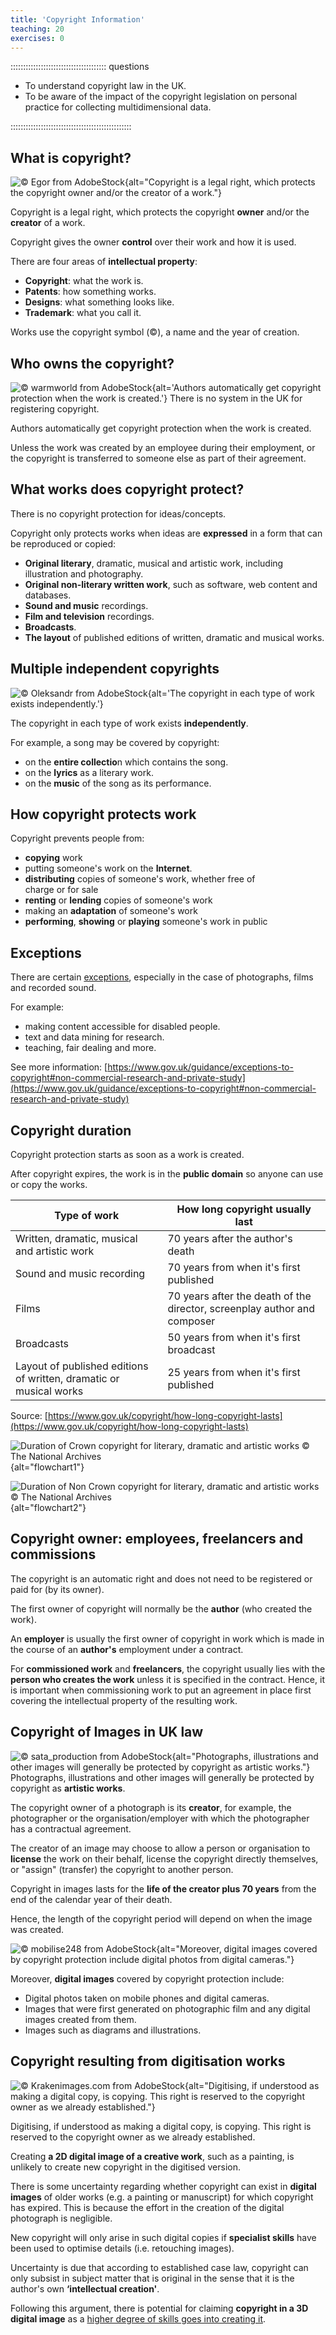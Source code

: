 ```yaml
---
title: 'Copyright Information'
teaching: 20
exercises: 0
---
```


:::::::::::::::::::::::::::::::::::::: questions 

- To understand copyright law in the UK.
- To be aware of the impact of the 
copyright legislation on personal
practice for collecting 
multidimensional data.

::::::::::::::::::::::::::::::::::::::::::::::::

## What is copyright?
![&copy; Egor from AdobeStock](fig/AdobeStock_144982728.jpeg){alt="Copyright is a legal right, which protects the copyright owner and/or the creator of a work."}

Copyright is a legal right, which protects the copyright **owner** and/or the **creator** of a work.

Copyright gives the owner **control** over their work and how it is used.

There are four areas of **intellectual property**:

  - **Copyright**: what the work is. 
  - **Patents**: how something works.
  - **Designs**: what something looks like.
  - **Trademark**: what you call it.

Works use the copyright symbol (&copy;), a name and the year of creation.

## Who owns the copyright?

![&copy; warmworld from AdobeStock](fig/AdobeStock_366787827.jpeg){alt='Authors automatically get copyright protection when the work is created.'}
There is no system in the UK for registering copyright. 

Authors automatically get copyright protection when the work is created.

Unless the work was created by an employee during their employment, or the copyright is transferred to someone else as part of their agreement. 

## What works does copyright protect?

There is no copyright protection for ideas/concepts. 

Copyright only protects  works when ideas are 
**expressed** in a form that can be reproduced or copied:

  - **Original literary**, dramatic, musical and artistic work, including illustration and photography.
  - **Original non-literary written work**, such as software, web content and databases.
  - **Sound and music** recordings.
  - **Film and television** recordings.
  - **Broadcasts**.
  - **The layout** of published editions of written, dramatic and musical works. 

## Multiple independent copyrights

![&copy; Oleksandr from AdobeStock](fig/AdobeStock_660476994.jpeg){alt='The copyright in each type of work exists independently.'}

The copyright in each type of work exists 
**independently**.

For example, a song may be covered by copyright:

- on the **entire collectio**n which contains the song.
- on the **lyrics** as a literary work.
- on the **music** of the song as its performance.

## How copyright protects work

Copyright prevents people from:

  - **copying** work
  - putting someone's work on the **Internet**.
  - **distributing** copies of someone's work, whether free of     
  charge or for sale    
  - **renting** or **lending** copies of someone's work
  - making an **adaptation** of someone's work
  - **performing**, **showing** or **playing** someone's work in public


## Exceptions

There are certain [exceptions](https://www.gov.uk/guidance/exceptions-to-copyright), 
especially in the case of photographs, 
films and recorded sound.

For example:

- making content accessible for disabled people.
- text and data mining for research.
- teaching, fair dealing and more.

See more information: [https://www.gov.uk/guidance/exceptions-to-copyright#non-commercial-research-and-private-study](https://www.gov.uk/guidance/exceptions-to-copyright#non-commercial-research-and-private-study)

## Copyright duration

Copyright protection starts as soon 
as a work is created. 

After copyright expires, 
the work is in the **public domain** 
so anyone can use or copy the works.

|  Type of work   | How long copyright usually last         |
|-----------------|-----------------|
| Written, dramatic, musical and artistic work      | 70 years after the author's death    |
| Sound and music recording    | 70 years from when it's first published    |
| Films    | 70 years after the death of the director, screenplay author and composer   |
| Broadcasts    | 50 years from when it's first broadcast    |
| Layout of published editions of written, dramatic or musical works    | 25 years from when it's first published    |




Source: [https://www.gov.uk/copyright/how-long-copyright-lasts](https://www.gov.uk/copyright/how-long-copyright-lasts)

![Duration of Crown copyright for literary, dramatic and artistic works &copy; [The National Archives](https://cdn.nationalarchives.gov.uk/documents/information-management/crown-copyright-flowchart.pdf)](fig/crown-copyright-flowchart.png){alt="flowchart1"}

![Duration of Non Crown copyright for literary, dramatic and artistic works &copy; [The National Archives](https://cdn.nationalarchives.gov.uk/documents/information-management/non-crown-copyright-flowchart.pdf)](fig/excluding-crown-copyright-flowchart.png){alt="flowchart2"}




## Copyright owner: employees, freelancers and commissions

The copyright is an automatic right and 
does not need to be registered 
or paid for (by its owner).

The first owner of copyright 
will normally be the **author**
(who created the work).

An **employer** is usually the 
first owner of copyright in work which 
is made in the course of an **author's** 
employment under a contract. 

For **commissioned work** and **freelancers**, the copyright 
usually lies with the **person who creates 
the work** unless
it is specified in the contract. Hence, it is 
important when commissioning work 
to put an agreement in place first 
covering the intellectual property of the 
resulting work.   

## Copyright of Images in UK law

![&copy; sata_production from AdobeStock](fig/AdobeStock_167942721.jpeg){alt="Photographs, illustrations and other 
images will generally be protected by 
copyright as artistic works."}
Photographs, illustrations and other 
images will generally be protected by 
copyright as **artistic works**.

The copyright owner of a photograph
is its **creator**, for example, 
the photographer or the 
organisation/employer with which 
the photographer has a contractual agreement.

The creator of an image may choose to allow 
a person or organisation to **license**
the work on their behalf, license the copyright 
directly themselves, or "assign" (transfer) 
the copyright to another person.

Copyright in images lasts for the 
**life of the creator plus 70 years** 
from the end of the calendar year 
of their death. 

Hence, the length 
of the copyright period will 
depend on when the image was created. 


![&copy; mobilise248 from AdobeStock](fig/AdobeStock_158741015.jpeg){alt="Moreover, digital images covered by copyright protection include digital photos from digital cameras."}

Moreover, **digital images** covered by copyright 
protection include:

- Digital photos taken on mobile phones 
and digital cameras.
- Images that were first generated on 
photographic film and any digital images 
created from them.
- Images such as diagrams and illustrations.


## Copyright resulting from digitisation works


![&copy; Krakenimages.com from AdobeStock](fig/AdobeStock_629274991.jpeg){alt="Digitising, if understood as making a digital copy, is copying. This right is reserved to the copyright owner as we already
established."}

Digitising, if understood as making a digital copy, is copying.
This right is reserved to the copyright owner as we already
established. 

Creating **a 2D digital image of a creative work**, 
such as a painting, is unlikely to create new copyright 
in the digitised version.

There is some uncertainty regarding whether 
copyright can exist in **digital images** 
of older works (e.g. a painting or
manuscript) for which copyright has expired.
This is because the effort in the creation of the 
digital photograph is negligible. 

New copyright will only arise in such digital copies 
if **specialist skills** have been used 
to optimise details (i.e. retouching images).

Uncertainty is due that according to established case law, 
copyright can only subsist in subject 
matter that is original in the sense that 
it is the author's own **‘intellectual creation'**.

Following this argument, there is potential 
for claiming **copyright in a 3D digital image** as a
[higher degree of skills goes into creating it](https://www.jisc.ac.uk/guides/3d-digitisation-and-intellectual-property-rights).


<!--## Database rights
An electronic database may be protected by copyright and database rights.

Database rights will cover a collection of copyrighted works.

Permission must have been obtained from the copyright holders for the use of their work.

Database rights are automatic and have no registration forms or fees and give the owner total control over their work. You can use, sell or lease it to a third party.

Database rights last for 15 years from creation, but if published during this time the term is 15 years from publication. -->  




